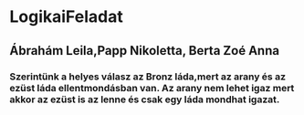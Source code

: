 # LogikaiFeladat
## Ábrahám Leila,Papp Nikoletta, Berta Zoé Anna
### Szerintünk a helyes válasz az Bronz láda,mert az arany és az ezüst láda ellentmondásban van. Az arany nem lehet igaz mert akkor az ezüst is az lenne és csak egy láda mondhat igazat.
